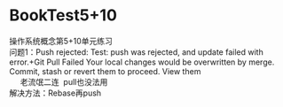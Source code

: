 # BookTest5+10
操作系统概念第5+10单元练习<br>
问题1：Push rejected: Test: push was rejected, and update failed with error.+Git Pull Failed
			Your local changes would be overwritten by merge.<br>
			Commit, stash or revert them to proceed. View them<br>
      老流氓二连  pull也没法用<br>
 解决方法：Rebase再push

